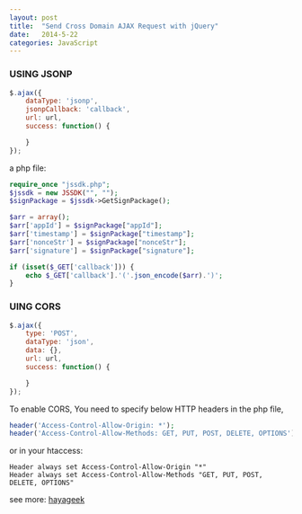 ```yaml
---
layout: post
title:  "Send Cross Domain AJAX Request with jQuery"
date:   2014-5-22
categories: JavaScript
---
```


### USING JSONP

```js
$.ajax({
    dataType: 'jsonp',
    jsonpCallback: 'callback',
    url: url,
    success: function() {

    }
});
```

a php file:

```php
require_once "jssdk.php";
$jssdk = new JSSDK("", "");
$signPackage = $jssdk->GetSignPackage();

$arr = array();
$arr['appId'] = $signPackage["appId"];
$arr['timestamp'] = $signPackage["timestamp"];
$arr['nonceStr'] = $signPackage["nonceStr"];
$arr['signature'] = $signPackage["signature"];

if (isset($_GET['callback'])) {
    echo $_GET['callback'].'('.json_encode($arr).')';
}
```
### UING CORS

```js
$.ajax({
    type: 'POST',
    dataType: 'json',
    data: {},
    url: url,
    success: function() {

    }
});
```

To enable CORS, You need to specify below HTTP headers in the php file,

```php
header('Access-Control-Allow-Origin: *');  
header('Access-Control-Allow-Methods: GET, PUT, POST, DELETE, OPTIONS');
```

or in your htaccess:

```
Header always set Access-Control-Allow-Origin "*"
Header always set Access-Control-Allow-Methods "GET, PUT, POST, DELETE, OPTIONS"
```

see more: <a href="http://hayageek.com/cross-domain-ajax-request-jquery/" target="_blank">hayageek</a>